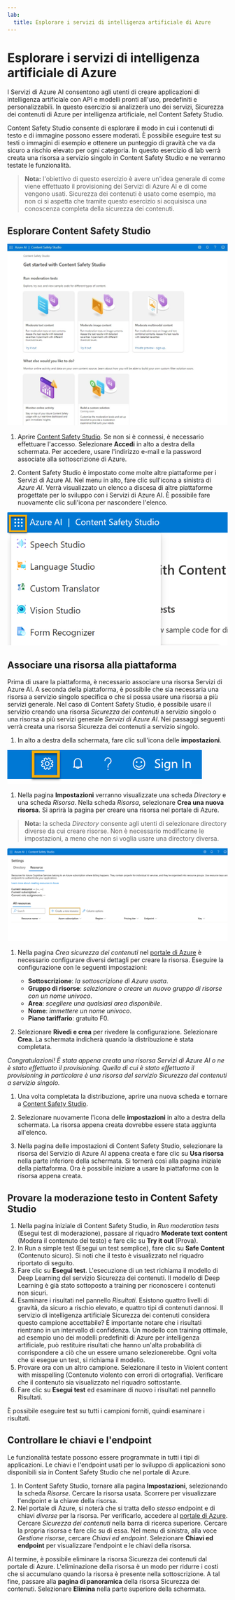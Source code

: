 ```yaml
---
lab:
  title: Esplorare i servizi di intelligenza artificiale di Azure
---
```


# Esplorare i servizi di intelligenza artificiale di Azure

I Servizi di Azure AI consentono agli utenti di creare applicazioni di intelligenza artificiale con API e modelli pronti all'uso, predefiniti e personalizzabili. In questo esercizio si analizzerà uno dei servizi, Sicurezza dei contenuti di Azure per intelligenza artificiale, nel Content Safety Studio.

Content Safety Studio consente di esplorare il modo in cui i contenuti di testo e di immagine possono essere moderati. È possibile eseguire test su testi o immagini di esempio e ottenere un punteggio di gravità che va da sicuro a rischio elevato per ogni categoria. In questo esercizio di lab verrà creata una risorsa a servizio singolo in Content Safety Studio e ne verranno testate le funzionalità. 

> **Nota:** l'obiettivo di questo esercizio è avere un'idea generale di come viene effettuato il provisioning dei Servizi di Azure AI e di come vengono usati. Sicurezza dei contenuti è usato come esempio, ma non ci si aspetta che tramite questo esercizio si acquisisca una conoscenza completa della sicurezza dei contenuti.

## Esplorare Content Safety Studio 

![Screenshot della pagina di destinazione di Content Safety Studio.](./media/content-safety/content-safety-getting-started.png)

1. Aprire [Content Safety Studio](https://contentsafety.cognitive.azure.com?azure-portal=true). Se non si è connessi, è necessario effettuare l'accesso. Selezionare **Accedi** in alto a destra della schermata. Per accedere, usare l'indirizzo e-mail e la password associate alla sottoscrizione di Azure. 

1. Content Safety Studio è impostato come molte altre piattaforme per i Servizi di Azure AI. Nel menu in alto, fare clic sull'icona a sinistra di *Azure AI*. Verrà visualizzato un elenco a discesa di altre piattaforme progettate per lo sviluppo con i Servizi di Azure AI. È possibile fare nuovamente clic sull'icona per nascondere l'elenco.

![Screenshot del menu di Content Safety Studio con un selettore aperto per passare ad altre piattaforme.](./media/content-safety/studio-toggle-icon.png)  

## Associare una risorsa alla piattaforma 

Prima di usare la piattaforma, è necessario associare una risorsa Servizi di Azure AI. A seconda della piattaforma, è possibile che sia necessaria una risorsa a servizio singolo specifica o che si possa usare una risorsa a più servizi generale. Nel caso di Content Safety Studio, è possibile usare il servizio creando una risorsa *Sicurezza dei contenuti* a servizio singolo o una risorsa a più servizi generale *Servizi di Azure AI*. Nei passaggi seguenti verrà creata una risorsa Sicurezza dei contenuti a servizio singolo. 

1. In alto a destra della schermata, fare clic sull'icona delle **impostazioni**. 

![Screenshot dell'icona delle impostazioni in alto a destra della schermata, accanto alle icone della campana, del punto interrogativo e dello smile.](./media/content-safety/settings-toggle.png)

1. Nella pagina **Impostazioni** verranno visualizzate una scheda *Directory* e una scheda *Risorsa*. Nella scheda *Risorsa*, selezionare **Crea una nuova risorsa**. Si aprirà la pagina per creare una risorsa nel portale di Azure.

> **Nota:** la scheda *Directory* consente agli utenti di selezionare directory diverse da cui creare risorse. Non è necessario modificarne le impostazioni, a meno che non si voglia usare una directory diversa. 

![Screenshot di dove selezionare la voce Crea una nuova risorsa dalla pagina delle impostazioni di Content Safety Studio.](./media/content-safety/create-new-resource-from-studio.png)

1. Nella pagina *Crea sicurezza dei contenuti* nel [portale di Azure](https://portal.azure.com?auzre-portal=true) è necessario configurare diversi dettagli per creare la risorsa. Eseguire la configurazione con le seguenti impostazioni:
    - **Sottoscrizione**: *la sottoscrizione di Azure usata*.
    - **Gruppo di risorse**: *selezionare o creare un nuovo gruppo di risorse con un nome univoco*.
    - **Area**: *scegliere una qualsiasi area disponibile*.
    - **Nome**: *immettere un nome univoco*.
    - **Piano tariffario**: gratuito F0.

1. Selezionare **Rivedi e crea** per rivedere la configurazione. Selezionare **Crea**. La schermata indicherà quando la distribuzione è stata completata. 

*Congratulazioni! È stata appena creata una risorsa Servizi di Azure AI o ne è stato effettuato il provisioning. Quella di cui è stato effettuato il provisioning in particolare è una risorsa del servizio Sicurezza dei contenuti a servizio singolo.*

1. Una volta completata la distribuzione, aprire una nuova scheda e tornare a [Content Safety Studio](https://contentsafety.cognitive.azure.com?azure-portal=true). 

1. Selezionare nuovamente l'icona delle **impostazioni** in alto a destra della schermata. La risorsa appena creata dovrebbe essere stata aggiunta all'elenco.  

1. Nella pagina delle impostazioni di Content Safety Studio, selezionare la risorsa del Servizio di Azure AI appena creata e fare clic su **Usa risorsa** nella parte inferiore della schermata. Si tornerà così alla pagina iniziale della piattaforma. Ora è possibile iniziare a usare la piattaforma con la risorsa appena creata.

## Provare la moderazione testo in Content Safety Studio

1. Nella pagina iniziale di Content Safety Studio, in *Run moderation tests* (Esegui test di moderazione), passare al riquadro **Moderate text content** (Modera il contenuto del testo) e fare clic su **Try it out** (Prova).
1. In Run a simple test (Esegui un test semplice), fare clic su **Safe Content** (Contenuto sicuro). Si noti che il testo è visualizzato nel riquadro riportato di seguito. 
1. Fare clic su **Esegui test**. L'esecuzione di un test richiama il modello di Deep Learning del servizio Sicurezza dei contenuti. Il modello di Deep Learning è già stato sottoposto a training per riconoscere i contenuti non sicuri.
1. Esaminare i risultati nel pannello *Risultati*. Esistono quattro livelli di gravità, da sicuro a rischio elevato, e quattro tipi di contenuti dannosi. Il servizio di intelligenza artificiale Sicurezza dei contenuti considera questo campione accettabile? È importante notare che i risultati rientrano in un intervallo di confidenza. Un modello con training ottimale, ad esempio uno dei modelli predefiniti di Azure per intelligenza artificiale, può restituire risultati che hanno un'alta probabilità di corrispondere a ciò che un essere umano selezionerebbe. Ogni volta che si esegue un test, si richiama il modello. 
1. Provare ora con un altro campione. Selezionare il testo in Violent content with misspelling (Contenuto violento con errori di ortografia). Verificare che il contenuto sia visualizzato nel riquadro sottostante.
1. Fare clic su **Esegui test** ed esaminare di nuovo i risultati nel pannello Risultati. 

È possibile eseguire test su tutti i campioni forniti, quindi esaminare i risultati.

## Controllare le chiavi e l'endpoint

Le funzionalità testate possono essere programmate in tutti i tipi di applicazioni. Le chiavi e l'endpoint usati per lo sviluppo di applicazioni sono disponibili sia in Content Safety Studio che nel portale di Azure. 

1. In Content Safety Studio, tornare alla pagina **Impostazioni**, selezionando la scheda *Risorse*. Cercare la risorsa usata. Scorrere per visualizzare l'endpoint e la chiave della risorsa. 
1. Nel portale di Azure, si noterà che si tratta dello *stesso* endpoint e di chiavi *diverse* per la risorsa. Per verificarlo, accedere al [portale di Azure](https://portal.azure.com?auzre-portal=true). Cercare *Sicurezza dei contenuti* nella barra di ricerca superiore. Cercare la propria risorsa e fare clic su di essa. Nel menu di sinistra, alla voce *Gestione risorse*, cercare *Chiavi ed endpoint*. Selezionare **Chiavi ed endpoint** per visualizzare l'endpoint e le chiavi della risorsa. 

Al termine, è possibile eliminare la risorsa Sicurezza dei contenuti dal portale di Azure. L'eliminazione della risorsa è un modo per ridurre i costi che si accumulano quando la risorsa è presente nella sottoscrizione. A tal fine, passare alla **pagina di panoramica** della risorsa Sicurezza dei contenuti. Selezionare **Elimina** nella parte superiore della schermata.


